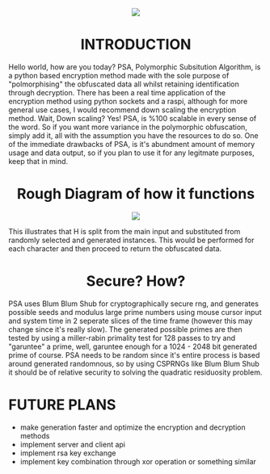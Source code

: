 <body>

  <p align="center">
    <img src="https://github.com/SyntaxError2435/imageSources/blob/main/PSA%20Header.png">
  </p>
  <h1 align="center">
    INTRODUCTION
  </h1>
    Hello world, how are you today? PSA, Polymorphic Subsitution Algorithm, is a python based encryption method made with the sole purpose of "polmorphising"
    the obfuscated data all whilst retaining identification through decryption. There has been a real time application of the encryption method using python
    sockets and a raspi, although for more general use cases, I would recommend down scaling the encryption method. Wait, Down scaling? Yes! PSA, is %100
    scalable in every sense of the word. So if you want more variance in the polymorphic obfuscation, simply add it, all with the assumption you have the
    resources to do so. One of the immediate drawbacks of PSA, is it's abundment amount of memory usage and data output, so if you plan to use it for any
    legitmate purposes, keep that in mind. 
  <h1 align="center">
    Rough Diagram of how it functions
  </h1>
  <p align="center">
    <img src="https://github.com/SyntaxError2435/imageSources/blob/main/PSA.png">
  </p>
  
  This illustrates that H is split from the main input and substituted from randomly selected and generated instances. This would be performed for each character     and then proceed to return the obfuscated data.
  
  <h1 align="center">
    Secure? How?
  </h1>
  
  PSA uses Blum Blum Shub for cryptographically secure rng, and generates possible seeds and modulus large prime numbers using mouse cursor input and system time   in 2 seperate slices of the time frame (however this may change since it's really slow). The generated possible primes are then tested by using a miller-rabin     primality test for 128 passes to try and "garuntee" a prime, well, garuntee enough for a 1024 - 2048 bit generated prime of course. PSA needs to be random since   it's entire process is based around generated randomnous, so by using CSPRNGs like Blum Blum Shub it should be of relative security to solving the quadratic       residuosity problem.
  
  <h1>
    FUTURE PLANS
  </h1>
  
  - make generation faster and optimize the encryption and decryption methods
  - implement server and client api 
  - implement rsa key exchange
  - implement key combination through xor operation or something similar
  
</body>
